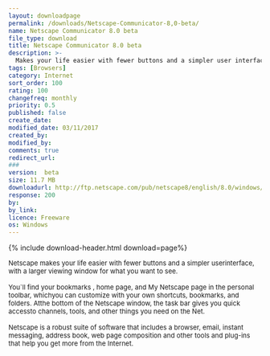 ```yaml
---
layout: downloadpage
permalink: /downloads/Netscape-Communicator-8,0-beta/
name: Netscape Communicator 8.0 beta
file_type: download
title: Netscape Communicator 8.0 beta
description: >-
  Makes your life easier with fewer buttons and a simpler user interface
tags: [Browsers]
category: Internet
sort_order: 100
rating: 100
changefreq: monthly
priority: 0.5
published: false
create_date:
modified_date: 03/11/2017
created_by:
modified_by:
comments: true
redirect_url:
###
version:  beta
size: 11.7 MB
downloadurl: http://ftp.netscape.com/pub/netscape8/english/8.0/windows/win32/NSB Install BETA.exe
response: 200
by:
by_link:
licence: Freeware
os: Windows
---
```


{% include download-header.html download=page%}

<p style="fix-download-text !important">
<p><font size="2"><p>Netscape makes your life easier with fewer buttons and a simpler userinterface, with a larger viewing window for what you want to see.<br />
<br />
You`ll find your bookmarks , home page, and My Netscape page in the personal toolbar, whichyou can customize with your own shortcuts, bookmarks, and folders. Atthe bottom of the Netscape window, the task bar gives you quick accessto channels, tools, and other things you need on the Net. <br />
<br />
Netscape is a robust suite of software that includes a browser, email, instant messaging, address book, web page composition and other tools and plug-ins that help you get more from the Internet.</p></p></p>
